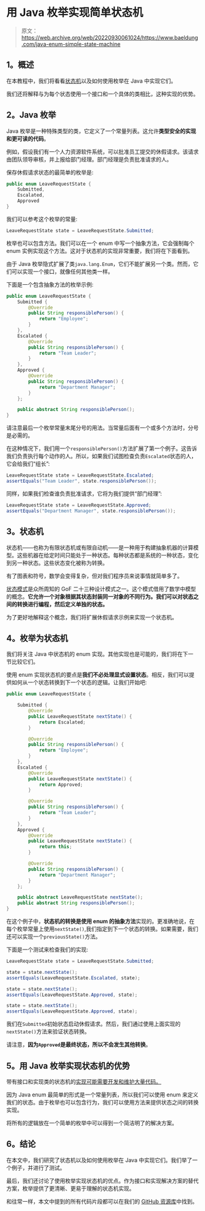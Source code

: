 # 用 Java 枚举实现简单状态机

> 原文：<https://web.archive.org/web/20220930061024/https://www.baeldung.com/java-enum-simple-state-machine>

## 1。概述

在本教程中，我们将看看[状态机](/web/20221207040444/https://www.baeldung.com/cs/state-machines)以及如何使用枚举在 Java 中实现它们。

我们还将解释与为每个状态使用一个接口和一个具体的类相比，这种实现的优势。

## 2。Java 枚举

Java 枚举是一种特殊类型的类，它定义了一个常量列表。这允许**类型安全的实现和更可读的代码**。

例如，假设我们有一个人力资源软件系统，可以批准员工提交的休假请求。该请求由团队领导审核，并上报给部门经理。部门经理是负责批准请求的人。

保存休假请求状态的最简单的枚举是:

```java
public enum LeaveRequestState {
    Submitted,
    Escalated,
    Approved
}
```

我们可以参考这个枚举的常量:

```java
LeaveRequestState state = LeaveRequestState.Submitted;
```

枚举也可以包含方法。我们可以在一个 enum 中写一个抽象方法，它会强制每个 enum 实例实现这个方法。这对于状态机的实现非常重要，我们将在下面看到。

由于 Java 枚举隐式扩展了类`java.lang.Enum`，它们不能扩展另一个类。然而，它们可以实现一个接口，就像任何其他类一样。

下面是一个包含抽象方法的枚举示例:

```java
public enum LeaveRequestState {
    Submitted {
        @Override
        public String responsiblePerson() {
            return "Employee";
        }
    },
    Escalated {
        @Override
        public String responsiblePerson() {
            return "Team Leader";
        }
    },
    Approved {
        @Override
        public String responsiblePerson() {
            return "Department Manager";
        }
    };

    public abstract String responsiblePerson();
}
```

请注意最后一个枚举常量末尾分号的用法。当常量后面有一个或多个方法时，分号是必需的。

在这种情况下，我们用一个`responsiblePerson()`方法扩展了第一个例子。这告诉我们负责执行每个动作的人。所以，如果我们试图检查负责`Escalated`状态的人，它会给我们“组长”:

```java
LeaveRequestState state = LeaveRequestState.Escalated;
assertEquals("Team Leader", state.responsiblePerson());
```

同样，如果我们检查谁负责批准请求，它将为我们提供“部门经理”:

```java
LeaveRequestState state = LeaveRequestState.Approved;
assertEquals("Department Manager", state.responsiblePerson());
```

## 3。状态机

状态机——也称为有限状态机或有限自动机——是一种用于构建抽象机器的计算模型。这些机器在给定时间只能处于一种状态。每种状态都是系统的一种状态，变化到另一种状态。这些状态变化被称为转换。

有了图表和符号，数学会变得复杂，但对我们程序员来说事情就简单多了。

[状态模式](/web/20221207040444/https://www.baeldung.com/java-state-design-pattern)是众所周知的 GoF 二十三种设计模式之一。这个模式借用了数学中模型的概念。**它允许一个对象根据其状态封装同一对象的不同行为。我们可以对状态之间的转换进行编程，然后定义单独的状态。**

为了更好地解释这个概念，我们将扩展休假请求示例来实现一个状态机。

## 4。枚举为状态机

我们将关注 Java 中状态机的 enum 实现。其他实现也是可能的，我们将在下一节比较它们。

使用 enum 实现状态机的要点是**我们不必处理显式设置状态**。相反，我们可以提供如何从一个状态转换到下一个状态的逻辑。让我们开始吧:

```java
public enum LeaveRequestState {

    Submitted {
        @Override
        public LeaveRequestState nextState() {
            return Escalated;
        }

        @Override
        public String responsiblePerson() {
            return "Employee";
        }
    },
    Escalated {
        @Override
        public LeaveRequestState nextState() {
            return Approved;
        }

        @Override
        public String responsiblePerson() {
            return "Team Leader";
        }
    },
    Approved {
        @Override
        public LeaveRequestState nextState() {
            return this;
        }

        @Override
        public String responsiblePerson() {
            return "Department Manager";
        }
    };

    public abstract LeaveRequestState nextState(); 
    public abstract String responsiblePerson();
}
```

在这个例子中，**状态机的转换是使用 enum 的抽象方法**实现的。更准确地说，在每个枚举常量上使用`nextState()`,我们指定到下一个状态的转换。如果需要，我们还可以实现一个`previousState()`方法。

下面是一个测试来检查我们的实现:

```java
LeaveRequestState state = LeaveRequestState.Submitted;

state = state.nextState();
assertEquals(LeaveRequestState.Escalated, state);

state = state.nextState();
assertEquals(LeaveRequestState.Approved, state);

state = state.nextState();
assertEquals(LeaveRequestState.Approved, state);
```

我们在`Submitted`初始状态启动休假请求。然后，我们通过使用上面实现的 `nextState()`方法来验证状态转换。

请注意，**因为`Approved`是最终状态，所以不会发生其他转换**。

## 5。用 Java 枚举实现状态机的优势

带有接口和实现类的状态机的[实现可能需要开发和维护大量代码。](/web/20221207040444/https://www.baeldung.com/java-state-design-pattern)

因为 Java enum 最简单的形式是一个常量列表，所以我们可以使用 enum 来定义我们的状态。由于枚举也可以包含行为，我们可以使用方法来提供状态之间的转换实现。

将所有的逻辑放在一个简单的枚举中可以得到一个简洁明了的解决方案。

## 6。结论

在本文中，我们研究了状态机以及如何使用枚举在 Java 中实现它们。我们举了一个例子，并进行了测试。

最后，我们还讨论了使用枚举实现状态机的优点。作为接口和实现解决方案的替代方案，枚举提供了更清晰、更易于理解的状态机实现。

和往常一样，本文中提到的所有代码片段都可以在我们的 [GitHub 资源库](https://web.archive.org/web/20221207040444/https://github.com/eugenp/tutorials/tree/master/algorithms-modules/algorithms-miscellaneous-3)中找到。